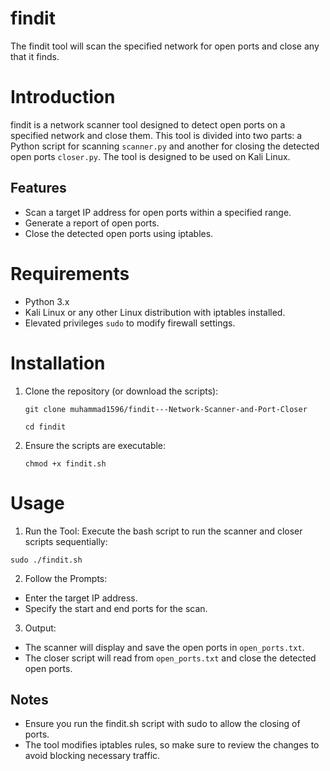 # findit
The findit tool will scan the specified network for open ports and close any that it finds.

# Introduction
findit is a network scanner tool designed to detect open ports on a specified network and close them. This tool is divided into two parts: a Python script for scanning `scanner.py` and another for closing the detected open ports `closer.py`. The tool is designed to be used on Kali Linux.

## Features
- Scan a target IP address for open ports within a specified range.
- Generate a report of open ports.
- Close the detected open ports using iptables.

# Requirements
- Python 3.x
- Kali Linux or any other Linux distribution with iptables installed.
- Elevated privileges `sudo` to modify firewall settings.

# Installation
1. Clone the repository (or download the scripts):
   ```
   git clone muhammad1596/findit---Network-Scanner-and-Port-Closer
   ```
   ```
   cd findit
   ```
2. Ensure the scripts are executable:
   ```
   chmod +x findit.sh
   ```

# Usage

1. Run the Tool:
  Execute the bash script to run the scanner and closer scripts sequentially:
  ```
  sudo ./findit.sh
  ```

2. Follow the Prompts:
  - Enter the target IP address.
  - Specify the start and end ports for the scan.

3. Output:
  - The scanner will display and save the open ports in `open_ports.txt`.
  - The closer script will read from `open_ports.txt` and close the detected open ports.

## Notes
  - Ensure you run the findit.sh script with sudo to allow the closing of ports.
  - The tool modifies iptables rules, so make sure to review the changes to avoid blocking necessary traffic.
